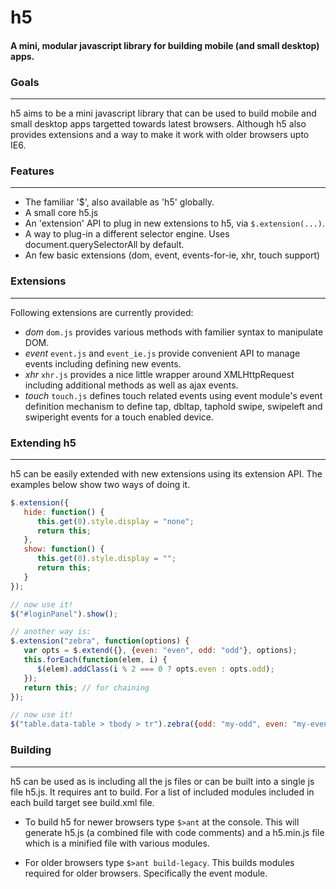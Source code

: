 # h5
#### A mini, modular javascript library for building mobile (and small desktop) apps.


### Goals
-----
h5 aims to be a mini javascript library that can be used to build mobile and small desktop apps targetted towards latest browsers. Although h5 also provides extensions and a way to make it work with older browsers upto IE6.


### Features
-----
- The familiar '$', also available as 'h5' globally.
- A small core h5.js
- An 'extension' API to plug in new extensions to h5, via `$.extension(...)`.
- A way to plug-in a different selector engine. Uses document.querySelectorAll by default.
- An few basic extensions (dom, event, events-for-ie, xhr, touch support)


### Extensions
-----
Following extensions are currently provided:

-   _dom_   `dom.js` provides various methods with familier syntax to manipulate DOM.
- _event_ `event.js` and `event_ie.js` provide convenient API to manage events including defining new events.
-   _xhr_   `xhr.js` provides a nice little wrapper around XMLHttpRequest including additional methods as well as ajax events.
- _touch_ `touch.js` defines touch related events using event module's event definition mechanism to define tap, dbltap, taphold swipe, swipeleft and swiperight events for a touch enabled device.

### Extending h5
-----
h5 can be easily extended with new extensions using its extension API. The examples below show two ways of doing it.

```javascript
$.extension({
   hide: function() {
      this.get(0).style.display = "none";
      return this;
   },
   show: function() {
      this.get(0).style.display = "";
      return this;
   }
});

// now use it!
$("#loginPanel").show();

// another way is:
$.extension("zebra", function(options) {
   var opts = $.extend({}, {even: "even", odd: "odd"}, options);
   this.forEach(function(elem, i) {
      $(elem).addClass(i % 2 === 0 ? opts.even : opts.odd);
   });
   return this; // for chaining
});

// now use it!
$("table.data-table > tbody > tr").zebra({odd: "my-odd", even: "my-even"});
```

### Building
-----
h5 can be used as is including all the js files or can be built into a single js file h5.js. It requires ant to build. For a list of included modules included in each build target see build.xml file.

- To build h5 for newer browsers type `$>ant` at the console.
  This will generate h5.js (a combined file with code comments) and a h5.min.js file which is a minified file with various modules. 

- For older browsers type `$>ant build-legacy`. This builds modules required for older browsers.   Specifically the event module.
